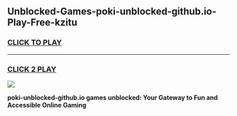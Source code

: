 
## Unblocked-Games-poki-unblocked-github.io-Play-Free-kzitu
<h3>
<a href="https://premium76.site?title=poki-unblocked-github.io&ref=23A">CLICK TO PLAY</a></h3>
<hr>

<h3>
<a href="https://premium76.site?title=poki-unblocked-github.io&ref=23A">CLICK 2 PLAY</a>
  
</h3>

<a href="https://premium76.site?title=poki-unblocked-github.io&ref=23A"><img src="https://clearcache.store/games.png"></a>


**poki-unblocked-github.io games unblocked: Your Gateway to Fun and Accessible Online Gaming**
